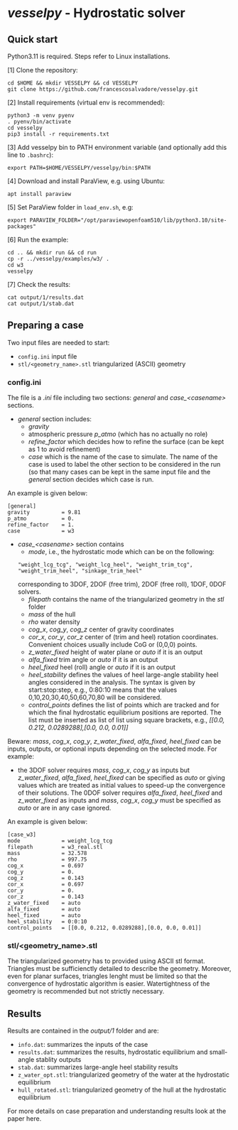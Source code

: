 # *vesselpy* - Hydrostatic solver

## Quick start

Python3.11 is required. Steps refer to Linux installations.

[1] Clone the repository:
```
cd $HOME && mkdir VESSELPY && cd VESSELPY
git clone https://github.com/francescosalvadore/vesselpy.git
```

[2] Install requirements (virtual env is recommended):
```
python3 -m venv pyenv
. pyenv/bin/activate
cd vesselpy
pip3 install -r requirements.txt
```

[3] Add vesselpy bin to PATH environment variable (and optionally add this line to `.bashrc`):
```
export PATH=$HOME/VESSELPY/vesselpy/bin:$PATH
```

[4] Download and install ParaView, e.g. using Ubuntu:
```
apt install paraview
```

[5] Set ParaView folder in `load_env.sh`, e.g:
```
export PARAVIEW_FOLDER="/opt/paraviewopenfoam510/lib/python3.10/site-packages"
```

[6] Run the example:
```
cd .. && mkdir run && cd run
cp -r ../vesselpy/examples/w3/ .
cd w3
vesselpy
```

[7] Check the results:
```
cat output/1/results.dat
cat output/1/stab.dat
```

## Preparing a case

Two input files are needed to start:
* `config.ini` input file
* `stl/<geometry_name>.stl` triangularized (ASCII) geometry

### config.ini

The file is a *.ini* file including two sections: *general* and *case_\<casename\>* sections.

* *general* section includes:
    - *gravity*
    - atmospheric pressure *p_atmo* (which has no actually no role)
    - *refine_factor* which decides how to refine the surface (can be kept as 1 to avoid refinement) 
    - *case* which is the name of the case to simulate. The name of the case is used to label the other section to be considered in the run (so that many cases can be kept in the same input file and the *general* section decides which case is run.

An example is given below:
```
[general]
gravity          = 9.81
p_atmo           = 0.   
refine_factor    = 1.
case             = w3
```

* *case_\<casename\>* section contains
    - *mode*, i.e., the hydrostatic mode which can be on the following:
    ```
    "weight_lcg_tcg", "weight_lcg_heel", "weight_trim_tcg", "weight_trim_heel", "sinkage_trim_heel"
    ```
    corresponding to 3DOF, 2DOF (free trim), 2DOF (free roll), 1DOF, 0DOF solvers.
    - *filepath* contains the name of the triangularized geometry in the *stl* folder
    - *mass* of the hull
    - *rho* water density
    - *cog_x*, *cog_y*, *cog_z* center of gravity coordinates
    - *cor_x*, *cor_y*, *cor_z* center of (trim and heel) rotation coordinates. Convenient choices usually include CoG or (0,0,0) points.
    - *z_water_fixed* height of water plane or *auto* if it is an output
    - *alfa_fixed* trim angle or *auto* if it is an output
    - *heel_fixed* heel (roll) angle or *auto* if it is an output
    - *heel_stability* defines the values of heel large-angle stability heel angles considered in the analysis. The syntax is given by start:stop:step, e.g., 0:80:10 means that the values 0,10,20,30,40,50,60,70,80 will be considered.
    - *control_points* defines the list of points which are tracked and for which the final hydrostatic equilibrium positions are reported. The list must be inserted as list of list using square brackets, e.g., *[[0.0, 0.212, 0.0289288],[0.0, 0.0, 0.01]]*

Beware: *mass*, *cog_x*, *cog_y*, *z_water_fixed*, *alfa_fixed*, *heel_fixed* can be inputs, outputs, or optional inputs depending on the selected mode. For example:
- the 3DOF solver requires *mass*, *cog_x*, *cog_y* as inputs but *z_water_fixed*, *alfa_fixed*, *heel_fixed* can be specified as *auto* or giving values which are treated as initial values to speed-up the convergence of their solutions. The 0DOF solver requires *alfa_fixed*, *heel_fixed* and *z_water_fixed* as inputs and *mass*, *cog_x*, *cog_y* must be specified as *auto* or are in any case ignored.

An example is given below:
```
[case_w3]
mode             = weight_lcg_tcg
filepath         = w3_real.stl
mass             = 32.578
rho              = 997.75
cog_x            = 0.697
cog_y            = 0.
cog_z            = 0.143
cor_x            = 0.697
cor_y            = 0.
cor_z            = 0.143
z_water_fixed    = auto
alfa_fixed       = auto
heel_fixed       = auto
heel_stability   = 0:0:10
control_points   = [[0.0, 0.212, 0.0289288],[0.0, 0.0, 0.01]]
```

### stl/<geometry_name>.stl

The triangularized geometry has to provided using ASCII stl format. Triangles must be sufficienctly detailed to describe the geometry.
Moreover, even for planar surfaces, triangles lenght must be limited so that the convergence of hydrostatic algorithm is easier.
Watertightness of the geometry is recommended but not strictly necessary.

## Results

Results are contained in the *output/1* folder and are:

- `info.dat`: summarizes the inputs of the case
- `results.dat`: summarizes the results, hydrostatic equilibrium and small-angle stablity outputs
- `stab.dat`: summarizes large-angle heel stability results
- `z_water_opt.stl`: triangularized geometry of the water at the hydrostatic equilibrium
- `hull_rotated.stl`: triangularized geometry of the hull at the hydrostatic equilibrium

For more details on case preparation and understanding results look at the paper here.
